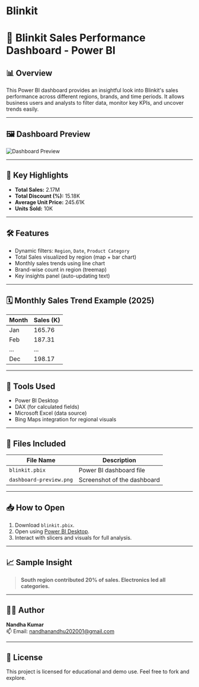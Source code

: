 # Blinkit
# 🛒 Blinkit Sales Performance Dashboard - Power BI

## 📊 Overview

This Power BI dashboard provides an insightful look into Blinkit's sales performance across different regions, brands, and time periods. It allows business users and analysts to filter data, monitor key KPIs, and uncover trends easily.

---

## 🖼️ Dashboard Preview

![Dashboard Preview](dashboard-preview.png)

---

## 📌 Key Highlights

- **Total Sales:** 2.17M  
- **Total Discount (%):** 15.18K  
- **Average Unit Price:** 245.61K  
- **Units Sold:** 10K  

---

## 🛠️ Features

- Dynamic filters: `Region`, `Date`, `Product Category`
- Total Sales visualized by region (map + bar chart)
- Monthly sales trends using line chart
- Brand-wise count in region (treemap)
- Key insights panel (auto-updating text)

---

## 🗓️ Monthly Sales Trend Example (2025)

| Month     | Sales (K) |
|-----------|-----------|
| Jan       | 165.76    |
| Feb       | 187.31    |
| ...       | ...       |
| Dec       | 198.17    |

---

## 🧪 Tools Used

- Power BI Desktop
- DAX (for calculated fields)
- Microsoft Excel (data source)
- Bing Maps integration for regional visuals

---

## 📂 Files Included

| File Name           | Description                         |
|---------------------|-------------------------------------|
| `blinkit.pbix`      | Power BI dashboard file             |
| `dashboard-preview.png` | Screenshot of the dashboard     |

---

## 📥 How to Open

1. Download `blinkit.pbix`.
2. Open using [Power BI Desktop](https://powerbi.microsoft.com/desktop/).
3. Interact with slicers and visuals for full analysis.

---

## 📈 Sample Insight

> **South region contributed 20% of sales. Electronics led all categories.**

---

## 👨‍💻 Author

**Nandha Kumar**  
📫 Email: nandhanandhu202001@gmail.com

---

## 🧾 License

This project is licensed for educational and demo use. Feel free to fork and explore.

